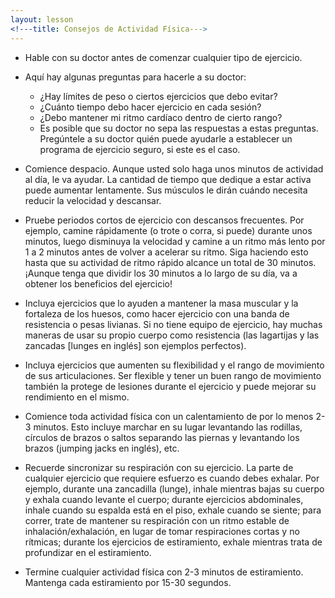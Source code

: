 ```yaml
---
layout: lesson
<!---title: Consejos de Actividad Física--->
---
```


* Hable con su doctor antes de comenzar cualquier tipo de ejercicio.

* Aquí hay algunas preguntas para hacerle a su doctor:
    - ¿Hay límites de peso o ciertos ejercicios que debo evitar?
    - ¿Cuánto tiempo debo hacer ejercicio en cada sesión?
    - ¿Debo mantener mi ritmo cardíaco dentro de cierto rango?
    - Es posible que su doctor no sepa las respuestas a estas preguntas. Pregúntele a su doctor quién puede ayudarle a establecer un programa de ejercicio seguro, si este es el caso.

* Comience despacio. Aunque usted solo haga unos minutos de actividad al día, le va ayudar. La cantidad de tiempo que dedique a estar activa puede aumentar lentamente. Sus músculos le dirán cuándo necesita reducir la velocidad y descansar.

* Pruebe periodos cortos de ejercicio con descansos frecuentes. Por ejemplo, camine rápidamente (o trote o corra, si puede) durante unos minutos, luego disminuya la velocidad y camine a un ritmo más lento por 1 a 2 minutos antes de volver a acelerar su ritmo. Siga haciendo esto hasta que su actividad de ritmo rápido alcance un total de 30 minutos. ¡Aunque tenga que dividir los 30 minutos a lo largo de su día, va a obtener los beneficios del ejercicio!

* Incluya ejercicios que lo ayuden a mantener la masa muscular y la fortaleza de los huesos, como hacer ejercicio con una banda de resistencia o pesas livianas. Si no tiene equipo de ejercicio, hay muchas maneras de usar su propio cuerpo como resistencia (las lagartijas y las zancadas [lunges en inglés] son ejemplos perfectos).

* Incluya ejercicios que aumenten su flexibilidad y el rango de movimiento de sus articulaciones. Ser flexible y tener un buen rango de movimiento también la protege de lesiones durante el ejercicio y puede mejorar su rendimiento en el mismo.

* Comience toda actividad física con un calentamiento de por lo menos 2-3 minutos. Esto incluye marchar en su lugar levantando las rodillas, círculos de brazos o saltos separando las piernas y levantando los brazos (jumping jacks en inglés), etc.

* Recuerde sincronizar su respiración con su ejercicio. La parte de cualquier ejercicio que requiere esfuerzo es cuando debes exhalar. Por ejemplo, durante una zancadilla (lunge), inhale mientras bajas su cuerpo y exhala cuando levante el cuerpo; durante ejercicios abdominales, inhale cuando su espalda está en el piso, exhale cuando se siente; para correr, trate de mantener su respiración con un ritmo estable de inhalación/exhalación, en lugar de tomar respiraciones cortas y no rítmicas; durante los ejercicios de estiramiento, exhale mientras trata de profundizar en el estiramiento.

* Termine cualquier actividad física con 2-3 minutos de estiramiento. Mantenga cada estiramiento por 15-30 segundos.

